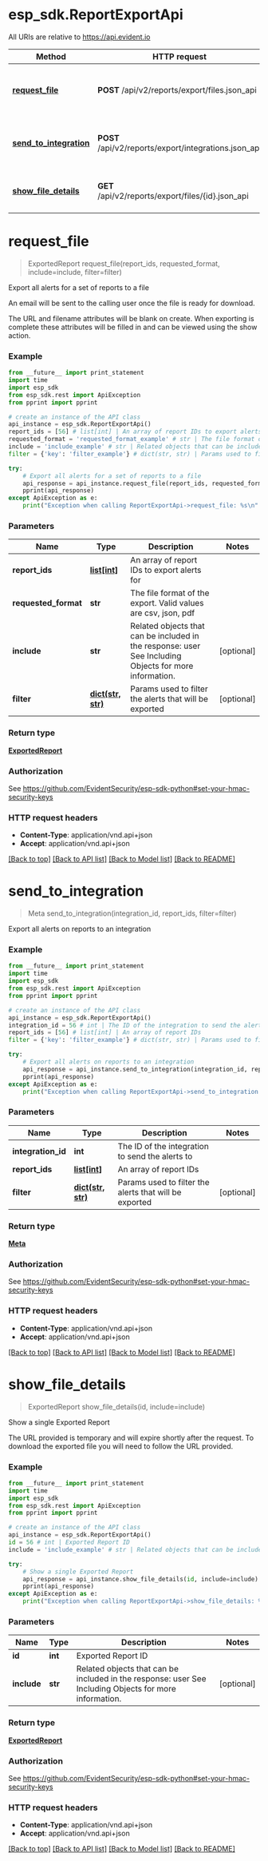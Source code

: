 # esp_sdk.ReportExportApi

All URIs are relative to https://api.evident.io

Method | HTTP request | Description
------------- | ------------- | -------------
[**request_file**](ReportExportApi.md#request_file) | **POST** /api/v2/reports/export/files.json_api | Export all alerts for a set of reports to a file
[**send_to_integration**](ReportExportApi.md#send_to_integration) | **POST** /api/v2/reports/export/integrations.json_api | Export all alerts on reports to an integration
[**show_file_details**](ReportExportApi.md#show_file_details) | **GET** /api/v2/reports/export/files/{id}.json_api | Show a single Exported Report


# **request_file**
> ExportedReport request_file(report_ids, requested_format, include=include, filter=filter)

Export all alerts for a set of reports to a file

<p>An email will be sent to the calling user once the file is ready for download.</p> <p>The URL and filename attributes will be blank on create. When exporting is complete these attributes will be filled in and can be viewed using the show action.</p>

### Example 
```python
from __future__ import print_statement
import time
import esp_sdk
from esp_sdk.rest import ApiException
from pprint import pprint

# create an instance of the API class
api_instance = esp_sdk.ReportExportApi()
report_ids = [56] # list[int] | An array of report IDs to export alerts for
requested_format = 'requested_format_example' # str | The file format of the export. Valid values are csv, json, pdf
include = 'include_example' # str | Related objects that can be included in the response:  user See Including Objects for more information. (optional)
filter = {'key': 'filter_example'} # dict(str, str) | Params used to filter the alerts that will be exported (optional)

try: 
    # Export all alerts for a set of reports to a file
    api_response = api_instance.request_file(report_ids, requested_format, include=include, filter=filter)
    pprint(api_response)
except ApiException as e:
    print("Exception when calling ReportExportApi->request_file: %s\n" % e)
```

### Parameters

Name | Type | Description  | Notes
------------- | ------------- | ------------- | -------------
 **report_ids** | [**list[int]**](int.md)| An array of report IDs to export alerts for | 
 **requested_format** | **str**| The file format of the export. Valid values are csv, json, pdf | 
 **include** | **str**| Related objects that can be included in the response:  user See Including Objects for more information. | [optional] 
 **filter** | [**dict(str, str)**](str.md)| Params used to filter the alerts that will be exported | [optional] 

### Return type

[**ExportedReport**](ExportedReport.md)

### Authorization

See https://github.com/EvidentSecurity/esp-sdk-python#set-your-hmac-security-keys

### HTTP request headers

 - **Content-Type**: application/vnd.api+json
 - **Accept**: application/vnd.api+json

[[Back to top]](#) [[Back to API list]](../README.md#documentation-for-api-endpoints) [[Back to Model list]](../README.md#documentation-for-models) [[Back to README]](../README.md)

# **send_to_integration**
> Meta send_to_integration(integration_id, report_ids, filter=filter)

Export all alerts on reports to an integration



### Example 
```python
from __future__ import print_statement
import time
import esp_sdk
from esp_sdk.rest import ApiException
from pprint import pprint

# create an instance of the API class
api_instance = esp_sdk.ReportExportApi()
integration_id = 56 # int | The ID of the integration to send the alerts to
report_ids = [56] # list[int] | An array of report IDs
filter = {'key': 'filter_example'} # dict(str, str) | Params used to filter the alerts that will be exported (optional)

try: 
    # Export all alerts on reports to an integration
    api_response = api_instance.send_to_integration(integration_id, report_ids, filter=filter)
    pprint(api_response)
except ApiException as e:
    print("Exception when calling ReportExportApi->send_to_integration: %s\n" % e)
```

### Parameters

Name | Type | Description  | Notes
------------- | ------------- | ------------- | -------------
 **integration_id** | **int**| The ID of the integration to send the alerts to | 
 **report_ids** | [**list[int]**](int.md)| An array of report IDs | 
 **filter** | [**dict(str, str)**](str.md)| Params used to filter the alerts that will be exported | [optional] 

### Return type

[**Meta**](Meta.md)

### Authorization

See https://github.com/EvidentSecurity/esp-sdk-python#set-your-hmac-security-keys

### HTTP request headers

 - **Content-Type**: application/vnd.api+json
 - **Accept**: application/vnd.api+json

[[Back to top]](#) [[Back to API list]](../README.md#documentation-for-api-endpoints) [[Back to Model list]](../README.md#documentation-for-models) [[Back to README]](../README.md)

# **show_file_details**
> ExportedReport show_file_details(id, include=include)

Show a single Exported Report

The URL provided is temporary and will expire shortly after the request. To download the exported file you will need to follow the URL provided.

### Example 
```python
from __future__ import print_statement
import time
import esp_sdk
from esp_sdk.rest import ApiException
from pprint import pprint

# create an instance of the API class
api_instance = esp_sdk.ReportExportApi()
id = 56 # int | Exported Report ID
include = 'include_example' # str | Related objects that can be included in the response:  user See Including Objects for more information. (optional)

try: 
    # Show a single Exported Report
    api_response = api_instance.show_file_details(id, include=include)
    pprint(api_response)
except ApiException as e:
    print("Exception when calling ReportExportApi->show_file_details: %s\n" % e)
```

### Parameters

Name | Type | Description  | Notes
------------- | ------------- | ------------- | -------------
 **id** | **int**| Exported Report ID | 
 **include** | **str**| Related objects that can be included in the response:  user See Including Objects for more information. | [optional] 

### Return type

[**ExportedReport**](ExportedReport.md)

### Authorization

See https://github.com/EvidentSecurity/esp-sdk-python#set-your-hmac-security-keys

### HTTP request headers

 - **Content-Type**: application/vnd.api+json
 - **Accept**: application/vnd.api+json

[[Back to top]](#) [[Back to API list]](../README.md#documentation-for-api-endpoints) [[Back to Model list]](../README.md#documentation-for-models) [[Back to README]](../README.md)

